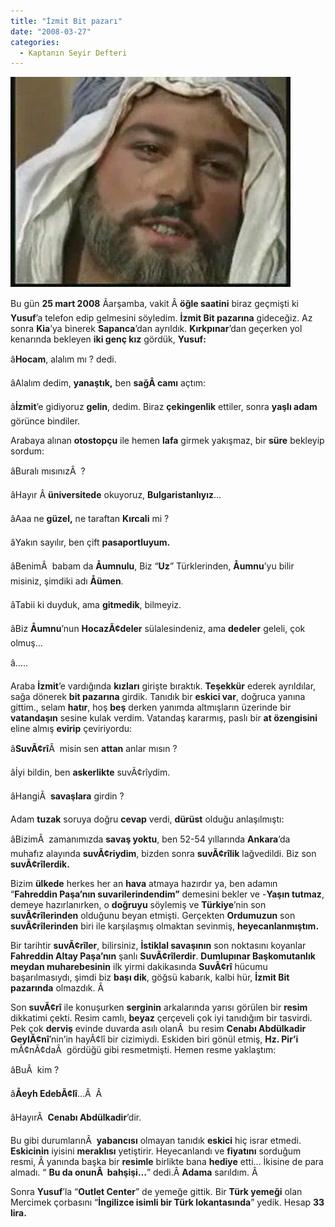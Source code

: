 ```yaml
---
title: "İzmit Bit pazarı"
date: "2008-03-27"
categories: 
  - Kaptanın Seyir Defteri
---
```


[![kadir.jpg](../uploads/2008/03/kadir.jpg)](../uploads/2008/03/kadir.jpg "kadir.jpg")

Bu gün **25 mart 2008** Ãarşamba, vakit Â **öğle saatini** biraz geçmişti ki **Yusuf**’a telefon edip gelmesini söyledim. **İzmit Bit pazarına** gideceğiz. Az sonra **Kia**’ya binerek **Sapanca**’dan ayrıldık. **Kırkpınar**’dan geçerken yol kenarında bekleyen **iki genç kız** gördük, **Yusuf:**

â**Hocam**, alalım mı ? dedi.

âAlalım dedim, **yanaştık,** ben **sağÂ camı** açtım:

â**İzmit**’e gidiyoruz **gelin**, dedim. Biraz **çekingenlik** ettiler, sonra **yaşlı adam** görünce bindiler.

Arabaya alınan **otostopçu** ile hemen **lafa** girmek yakışmaz, bir **süre** bekleyip sordum:

âBuralı mısınızÂ  ?

âHayır Â **üniversitede** okuyoruz, **Bulgaristanlıyız**…

âAaa ne **güzel,** ne taraftan **Kırcali** mi ?

âYakın sayılır, ben çift **pasaportluyum.**

âBenimÂ  babam da **Åumnulu**, Biz “**Uz**” Türklerinden, **Åumnu**’yu bilir misiniz, şimdiki adı **Åümen**.

âTabii ki duyduk, ama **gitmedik**, bilmeyiz.

âBiz **Åumnu**’nun **HocazÃ¢deler** sülalesindeniz, ama **dedeler** geleli, çok olmuş…

â…..

Araba **İzmit**’e vardığında **kızları** girişte bıraktık. **Teşekkür** ederek ayrıldılar, sağa dönerek **bit pazarına** girdik. Tanıdık bir **eskici var**, doğruca yanına gittim., selam **hatır**, hoş **beş** derken yanımda altmışların üzerinde bir **vatandaşın** sesine kulak verdim. Vatandaş kararmış, paslı bir **at özengisini** eline almış **evirip** çeviriyordu:

â**SuvÃ¢rî**Â  misin sen **attan** anlar mısın ?

âİyi bildin, ben **askerlikte** suvÃ¢rîydim.

âHangiÂ  **savaşlara** girdin ?

Adam **tuzak** soruya doğru **cevap** verdi, **dürüst** olduğu anlaşılmıştı:

âBizimÂ  zamanımızda **savaş yoktu**, ben 52-54 yıllarında **Ankara**’da muhafız alayında **suvÃ¢riydim**, bizden sonra **suvÃ¢rîlik** lağvedildi. Biz son **suvÃ¢rîlerdik.**

Bizim **ülkede** herkes her an **hava** atmaya hazırdır ya, ben adamın “**Fahreddin Paşa’nın suvarilerindendim”** demesini bekler ve -**Yaşın tutmaz**, demeye hazırlanırken, o **doğruyu** söylemiş ve **Türkiye**’nin son **suvÃ¢rîlerinden** olduğunu beyan etmişti. Gerçekten **Ordumuzun** son **suvÃ¢rîlerinden** biri ile karşılaşmış olmaktan sevinmiş, **heyecanlanmıştım.**

Bir tarihtir **suvÃ¢rîler**, bilirsiniz, **İstiklal savaşının** son noktasını koyanlar **Fahreddin Altay Paşa’nın** şanlı **SuvÃ¢rîlerdir**. **Dumlupınar Başkomutanlık meydan muharebesinin** ilk yirmi dakikasında **SuvÃ¢rî** hücumu başarılmasıydı, şimdi biz **başı dik**, göğsü kabarık, kalbi hür, **İzmit Bit pazarında** olmazdık. Â 

Son **suvÃ¢rî** ile konuşurken **serginin** arkalarında yarısı görülen bir **resim** dikkatimi çekti. Resim camlı, **beyaz** çerçeveli çok iyi tanıdığım bir tasvirdi. Pek çok **derviş** evinde duvarda asılı olanÂ  bu resim **Cenabı Abdülkadir GeylÃ¢nî**’nin’in hayÃ¢lî bir cizimiydi. Eskiden biri gönül etmiş, **Hz. Pir’i** mÃ¢nÃ¢daÂ  gördüğü gibi resmetmişti. Hemen resme yaklaştım:

âBuÂ  kim ?

â**Åeyh EdebÃ¢lî**…Â  Â 

âHayırÂ  **Cenabı Abdülkadir**’dir.

Bu gibi durumlarınÂ  **yabancısı** olmayan tanıdık **eskici** hiç israr etmedi. **Eskicinin** iyisini **meraklısı** yetiştirir. Heyecanlandı ve **fiyatını** sorduğum resmi, Â yanında başka bir **resimle** birlikte bana **hediye** etti… İkisine de para almadı. “ **Bu da onunÂ  bahşişi…**” dedi.Â **Adama** sarıldım. Â 

Sonra **Yusuf**’la “**Outlet Center**” de yemeğe gittik. Bir **Türk yemeği** olan Mercimek çorbasını “**İngilizce isimli bir Türk lokantasında**” yedik. Hesap **33 lira.**
